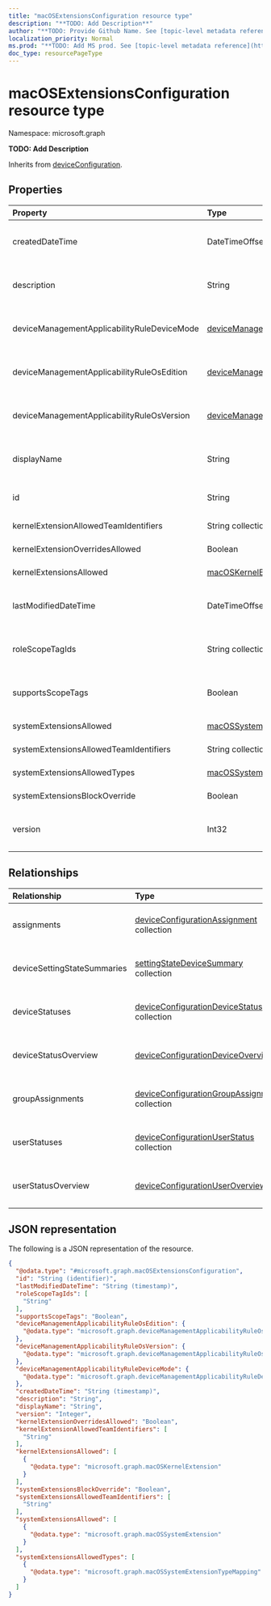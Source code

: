 ```yaml
---
title: "macOSExtensionsConfiguration resource type"
description: "**TODO: Add Description**"
author: "**TODO: Provide Github Name. See [topic-level metadata reference](https://msgo.azurewebsites.net/add/document/guidelines/metadata.html#topic-level-metadata)**"
localization_priority: Normal
ms.prod: "**TODO: Add MS prod. See [topic-level metadata reference](https://msgo.azurewebsites.net/add/document/guidelines/metadata.html#topic-level-metadata)**"
doc_type: resourcePageType
---
```


# macOSExtensionsConfiguration resource type


Namespace: microsoft.graph

**TODO: Add Description**


Inherits from [deviceConfiguration](../resources/deviceconfiguration.md).

## Properties
|Property|Type|Description|
|:---|:---|:---|
|createdDateTime|DateTimeOffset|**TODO: Add Description** Inherited from [deviceConfiguration](../resources/intune-deviceconfiguration.md)|
|description|String|**TODO: Add Description** Inherited from [deviceConfiguration](../resources/intune-deviceconfiguration.md)|
|deviceManagementApplicabilityRuleDeviceMode|[deviceManagementApplicabilityRuleDeviceMode](../resources/intune-devicemanagementapplicabilityruledevicemode.md)|**TODO: Add Description** Inherited from [deviceConfiguration](../resources/intune-deviceconfiguration.md)|
|deviceManagementApplicabilityRuleOsEdition|[deviceManagementApplicabilityRuleOsEdition](../resources/intune-devicemanagementapplicabilityruleosedition.md)|**TODO: Add Description** Inherited from [deviceConfiguration](../resources/intune-deviceconfiguration.md)|
|deviceManagementApplicabilityRuleOsVersion|[deviceManagementApplicabilityRuleOsVersion](../resources/intune-devicemanagementapplicabilityruleosversion.md)|**TODO: Add Description** Inherited from [deviceConfiguration](../resources/intune-deviceconfiguration.md)|
|displayName|String|**TODO: Add Description** Inherited from [deviceConfiguration](../resources/intune-deviceconfiguration.md)|
|id|String|**TODO: Add Description** Inherited from [entity](../resources/entity.md)|
|kernelExtensionAllowedTeamIdentifiers|String collection|**TODO: Add Description**|
|kernelExtensionOverridesAllowed|Boolean|**TODO: Add Description**|
|kernelExtensionsAllowed|[macOSKernelExtension](../resources/intune-macoskernelextension.md) collection|**TODO: Add Description**|
|lastModifiedDateTime|DateTimeOffset|**TODO: Add Description** Inherited from [deviceConfiguration](../resources/intune-deviceconfiguration.md)|
|roleScopeTagIds|String collection|**TODO: Add Description** Inherited from [deviceConfiguration](../resources/intune-deviceconfiguration.md)|
|supportsScopeTags|Boolean|**TODO: Add Description** Inherited from [deviceConfiguration](../resources/intune-deviceconfiguration.md)|
|systemExtensionsAllowed|[macOSSystemExtension](../resources/intune-macossystemextension.md) collection|**TODO: Add Description**|
|systemExtensionsAllowedTeamIdentifiers|String collection|**TODO: Add Description**|
|systemExtensionsAllowedTypes|[macOSSystemExtensionTypeMapping](../resources/intune-macossystemextensiontypemapping.md) collection|**TODO: Add Description**|
|systemExtensionsBlockOverride|Boolean|**TODO: Add Description**|
|version|Int32|**TODO: Add Description** Inherited from [deviceConfiguration](../resources/intune-deviceconfiguration.md)|

## Relationships
|Relationship|Type|Description|
|:---|:---|:---|
|assignments|[deviceConfigurationAssignment](../resources/intune-deviceconfigurationassignment.md) collection|**TODO: Add Description** Inherited from [deviceConfiguration](../resources/deviceconfiguration.md)|
|deviceSettingStateSummaries|[settingStateDeviceSummary](../resources/intune-settingstatedevicesummary.md) collection|**TODO: Add Description** Inherited from [deviceConfiguration](../resources/deviceconfiguration.md)|
|deviceStatuses|[deviceConfigurationDeviceStatus](../resources/intune-deviceconfigurationdevicestatus.md) collection|**TODO: Add Description** Inherited from [deviceConfiguration](../resources/deviceconfiguration.md)|
|deviceStatusOverview|[deviceConfigurationDeviceOverview](../resources/intune-deviceconfigurationdeviceoverview.md)|**TODO: Add Description** Inherited from [deviceConfiguration](../resources/deviceconfiguration.md)|
|groupAssignments|[deviceConfigurationGroupAssignment](../resources/intune-deviceconfigurationgroupassignment.md) collection|**TODO: Add Description** Inherited from [deviceConfiguration](../resources/deviceconfiguration.md)|
|userStatuses|[deviceConfigurationUserStatus](../resources/intune-deviceconfigurationuserstatus.md) collection|**TODO: Add Description** Inherited from [deviceConfiguration](../resources/deviceconfiguration.md)|
|userStatusOverview|[deviceConfigurationUserOverview](../resources/intune-deviceconfigurationuseroverview.md)|**TODO: Add Description** Inherited from [deviceConfiguration](../resources/deviceconfiguration.md)|

## JSON representation
The following is a JSON representation of the resource.
<!-- {
  "blockType": "resource",
  "keyProperty": "id",
  "@odata.type": "microsoft.graph.macOSExtensionsConfiguration",
  "baseType": "microsoft.graph.deviceConfiguration",
  "openType": false
}
-->
``` json
{
  "@odata.type": "#microsoft.graph.macOSExtensionsConfiguration",
  "id": "String (identifier)",
  "lastModifiedDateTime": "String (timestamp)",
  "roleScopeTagIds": [
    "String"
  ],
  "supportsScopeTags": "Boolean",
  "deviceManagementApplicabilityRuleOsEdition": {
    "@odata.type": "microsoft.graph.deviceManagementApplicabilityRuleOsEdition"
  },
  "deviceManagementApplicabilityRuleOsVersion": {
    "@odata.type": "microsoft.graph.deviceManagementApplicabilityRuleOsVersion"
  },
  "deviceManagementApplicabilityRuleDeviceMode": {
    "@odata.type": "microsoft.graph.deviceManagementApplicabilityRuleDeviceMode"
  },
  "createdDateTime": "String (timestamp)",
  "description": "String",
  "displayName": "String",
  "version": "Integer",
  "kernelExtensionOverridesAllowed": "Boolean",
  "kernelExtensionAllowedTeamIdentifiers": [
    "String"
  ],
  "kernelExtensionsAllowed": [
    {
      "@odata.type": "microsoft.graph.macOSKernelExtension"
    }
  ],
  "systemExtensionsBlockOverride": "Boolean",
  "systemExtensionsAllowedTeamIdentifiers": [
    "String"
  ],
  "systemExtensionsAllowed": [
    {
      "@odata.type": "microsoft.graph.macOSSystemExtension"
    }
  ],
  "systemExtensionsAllowedTypes": [
    {
      "@odata.type": "microsoft.graph.macOSSystemExtensionTypeMapping"
    }
  ]
}
```

